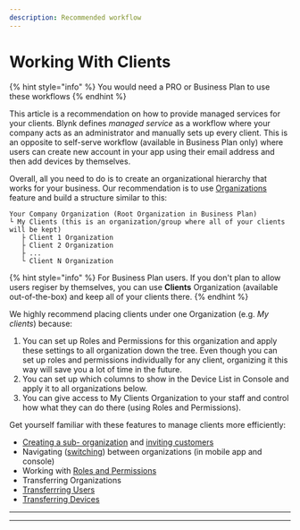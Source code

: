 ```yaml
---
description: Recommended workflow
---
```


# Working With Clients

{% hint style="info" %}
You would need a PRO or Business Plan to use these workflows
{% endhint %}

This article is a recommendation on how to provide managed services for your clients. Blynk defines _managed service_ as a workflow where your company acts as an administrator and manually sets up every client. This is an opposite to self-serve workflow (available in Business Plan only) where users can create new account in your app using their email address and then add devices by themselves.&#x20;

Overall, all you need to do is to create an organizational hierarchy that works for your business. Our recommendation is to use [Organizations](https://docs.blynk.io/en/blynk.console/organizations) feature and build a structure similar to this: &#x20;

```
Your Company Organization (Root Organization in Business Plan)
└ My Clients (this is an organization/group where all of your clients will be kept)
   ├ Client 1 Organization
   ├ Client 2 Organization
   ├ ...
   └ Client N Organization
```

{% hint style="info" %}
For Business Plan users. If you don't plan to allow users regiser by themselves, you can use **Clients** Organization (available out-of-the-box) and keep all of your clients there.
{% endhint %}



We highly recommend placing clients under one Organization (e.g. _My clients_) because:&#x20;

1. You can set up Roles and Permissions for this organization and apply these settings to all organization down the tree. Even though you can set up roles and permissions individually for any client, organizing it this way will save you a lot of time in the future.
2. You can set up which columns to show in the Device List in Console and apply it to all organizations below.
3. You can give access to My Clients Organization to your staff and control how what they can do there (using Roles and Permissions).&#x20;



Get yourself familiar with these features to manage clients more efficiently:&#x20;

* [Creating a sub- organization](https://docs.blynk.io/en/blynk.console/organizations/create-a-sub-organization) and [inviting customers](https://docs.blynk.io/en/blynk.console/organizations/browse-and-edit-a-sub-organization#invite-users-to-a-sub-organization)
* Navigating ([switching](https://docs.blynk.io/en/blynk.console/organizations/browse-and-edit-a-sub-organization#switching-to-a-sub-organization)) between organizations (in mobile app and console)
* Working with [Roles and Permissions](https://docs.blynk.io/en/blynk.console/settings/access)&#x20;
* Transferring Organizations
* [Transferrring Users](https://docs.blynk.io/en/blynk.console/organizations/browse-and-edit-a-sub-organization#how-to-transfer-a-user-to-another-organization)
* [Transferring Devices](https://docs.blynk.io/en/blynk.console/devices/actions-with-devices#device-transfer)&#x20;

****

****
